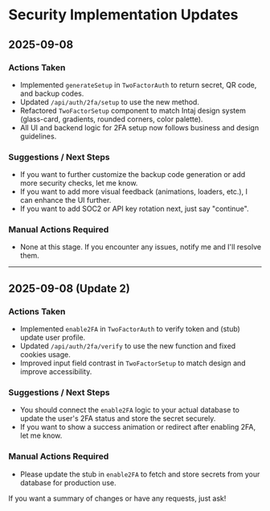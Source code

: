 # Security Implementation Updates

## 2025-09-08

### Actions Taken
- Implemented `generateSetup` in `TwoFactorAuth` to return secret, QR code, and backup codes.
- Updated `/api/auth/2fa/setup` to use the new method.
- Refactored `TwoFactorSetup` component to match Intaj design system (glass-card, gradients, rounded corners, color palette).
- All UI and backend logic for 2FA setup now follows business and design guidelines.

### Suggestions / Next Steps
- If you want to further customize the backup code generation or add more security checks, let me know.
- If you want to add more visual feedback (animations, loaders, etc.), I can enhance the UI further.
- If you want to add SOC2 or API key rotation next, just say "continue".

### Manual Actions Required
- None at this stage. If you encounter any issues, notify me and I'll resolve them.

---

## 2025-09-08 (Update 2)

### Actions Taken

- Implemented `enable2FA` in `TwoFactorAuth` to verify token and (stub) update user profile.
- Updated `/api/auth/2fa/verify` to use the new function and fixed cookies usage.
- Improved input field contrast in `TwoFactorSetup` to match design and improve accessibility.

### Suggestions / Next Steps

- You should connect the `enable2FA` logic to your actual database to update the user's 2FA status and store the secret securely.
- If you want to show a success animation or redirect after enabling 2FA, let me know.

### Manual Actions Required

- Please update the stub in `enable2FA` to fetch and store secrets from your database for production use.

If you want a summary of changes or have any requests, just ask!
